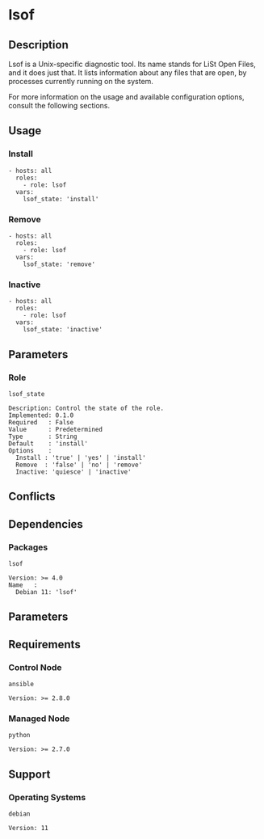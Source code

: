 # lsof

## Description

Lsof is a Unix-specific diagnostic tool. Its name stands for LiSt Open Files,
and it does just that. It lists information about any files that are open, by
processes currently running on the system.

For more information on the usage and available configuration options,
consult the following sections.

## Usage

### Install

```
- hosts: all
  roles:
    - role: lsof
  vars:
    lsof_state: 'install'
```

### Remove

```
- hosts: all
  roles:
    - role: lsof
  vars:
    lsof_state: 'remove'
```

### Inactive

```
- hosts: all
  roles:
    - role: lsof
  vars:
    lsof_state: 'inactive'
```

## Parameters

### Role

`lsof_state`

    Description: Control the state of the role.
    Implemented: 0.1.0
    Required   : False
    Value      : Predetermined
    Type       : String
    Default    : 'install'
    Options    :
      Install : 'true' | 'yes' | 'install'
      Remove  : 'false' | 'no' | 'remove'
      Inactive: 'quiesce' | 'inactive'

## Conflicts

## Dependencies

### Packages

`lsof`

    Version: >= 4.0
    Name   :
      Debian 11: 'lsof'

## Parameters

## Requirements

### Control Node

`ansible`

    Version: >= 2.8.0

### Managed Node

`python`

    Version: >= 2.7.0

## Support

### Operating Systems

`debian`

    Version: 11
